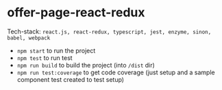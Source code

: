 # offer-page-react-redux
Tech-stack: `react.js, react-redux, typescript, jest, enzyme, sinon, babel, webpack`

- `npm start` to run the project
- `npm test` to run test
- `npm run build` to build the project (into `/dist` dir)
- `npm run test:coverage` to get code coverage (just setup and a sample component test created to test setup)

